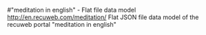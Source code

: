 #"meditation in english" - Flat file data model
http://en.recuweb.com/meditation/
Flat JSON file data model of the recuweb portal "meditation in english"
